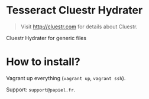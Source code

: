 # Tesseract Cluestr Hydrater
> Visit http://cluestr.com for details about Cluestr.

Cluestr Hydrater for generic files

# How to install?
Vagrant up everything (`vagrant up`, `vagrant ssh`).


Support: `support@papiel.fr`.
